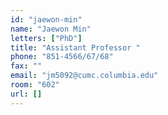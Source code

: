 ```yaml
---
id: "jaewon-min"
name: "Jaewon Min"
letters: ["PhD"]
title: "Assistant Professor "
phone: "851-4566/67/68"
fax: ""
email: "jm5092@cumc.columbia.edu"
room: "602"
url: []
---
```

